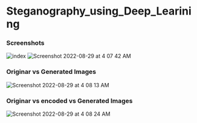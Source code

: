 # Steganography_using_Deep_Learining

### Screenshots
![index](https://user-images.githubusercontent.com/31209824/187096414-05487c7f-c39f-4c54-a148-dd9ed7452ce4.png)
![Screenshot 2022-08-29 at 4 07 42 AM](https://user-images.githubusercontent.com/31209824/187096417-a52e4062-b3ed-4f32-b84f-c96fc1afb956.png)

### Originar vs Generated Images
![Screenshot 2022-08-29 at 4 08 13 AM](https://user-images.githubusercontent.com/31209824/187096422-12fc0435-4ce7-46fe-b58f-64d6b4decced.png)

### Originar vs encoded vs Generated Images
![Screenshot 2022-08-29 at 4 08 24 AM](https://user-images.githubusercontent.com/31209824/187096424-72380de7-740b-4aeb-b70c-5ce118e51020.png)
